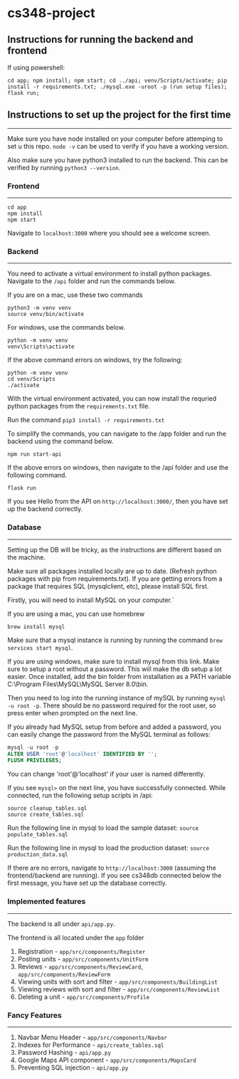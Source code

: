 # cs348-project

## Instructions for running the backend and frontend

If using powershell:
```
cd app; npm install; npm start; cd ../api; venv/Scripts/activate; pip install -r requirements.txt; ./mysql.exe -uroot -p (run setup files); flask run;
```

## Instructions to set up the project for the first time
---
Make sure you have node installed on your computer before attemping to set u this repo. `node -v` can be used to verify if you have a working version.

Also make sure you have python3 installed to run the backend. This can be verified by running `python3 --version`.


### Frontend
---
```
cd app
npm install
npm start
```

Navigate to `localhost:3000` where you should see a welcome screen.

### Backend
---
You need to activate a virtual environment to install python packages. Navigate to the `/api` folder and run the commands below. 

If you are on a mac, use these two commands
```
python3 -m venv venv 
source venv/bin/activate
```

For windows, use the commands below.
```
python -m venv venv
venv\Scripts\activate
```

If the above command errors on windows, try the following:
```
python -m venv venv
cd venv/Scripts
./activate
```

With the virtual environment activated, you can now install the requried python packages from the `requirements.txt` file. 

Run the command `pip3 install -r requirements.txt`

To simplify the commands, you can navigate to the /app folder and run the backend using the command below. 

```
npm run start-api
```

If the above errors on windows, then navigate to the /api folder and use the following command.
```
flask run
```

If you see Hello from the API on `http://localhost:3000/`, then you have set up the backend correctly. 

### Database
---
Setting up the DB will be tricky, as the instructions are different based on the machine.

Make sure all packages installed locally are up to date. (Refresh python packages with pip from requirements.txt). If you are getting errors from a package that requires SQL (mysqlclient, etc), please install SQL first.

Firstly, you will need to install MySQL on your computer.`

If you are using a mac, you can use homebrew
```
brew install mysql
```
Make sure that a mysql instance is running by running the command `brew services start mysql`.

If you are using windows, make sure to install mysql from this link. Make sure to setup a root without a password. This will make the db setup a lot easier. Once installed, add the bin folder from installation as a PATH variable C:\Program Files\MySQL\MySQL Server 8.0\bin.

Then you need to log into the running instance of mySQL by running `mysql -u root -p`. There should be no password required for the root user, so press enter when prompted on the next line.

If you already had MySQL setup from before and added a password, you can easily change the password from the MySQL terminal as follows:
```SQL
mysql -u root -p
ALTER USER 'root'@'localhost' IDENTIFIED BY '';
FLUSH PRIVILEGES;
```
You can change 'root'@'localhost' if your user is named differently.

If you see `mysql>` on the next line, you have successfully connected. While connected, run the following setup scripts in /api:
```
source cleanup_tables.sql
source create_tables.sql
```

Run the following line in mysql to load the sample dataset:
`source populate_tables.sql`

Run the following line in mysql to load the production dataset:
`source production_data.sql`

If there are no errors, navigate to `http://localhost:3000` (assuming the frontend/backend are running). If you see cs348db connected below the first message, you have set up the database correctly. 

### Implemented features
---
The backend is all under `api/app.py`.

The frontend is all located under the `app` folder
1. Registration - `app/src/components/Register`
2. Posting units - `app/src/components/UnitForm`
3. Reviews - `app/src/components/ReviewCard`, `app/src/components/ReviewForm`
4. Viewing units with sort and filter - `app/src/components/BuildingList`
5. Viewing reviews with sort and filter - `app/src/components/ReviewList`
6. Deleting a unit - `app/src/components/Profile`

### Fancy Features
---
1. Navbar Menu Header - `app/src/components/Navbar`
2. Indexes for Performance - `api/create_tables.sql`
3. Password Hashing - `api/app.py`
4. Google Maps API component - `app/src/components/MapsCard`
5. Preventing SQL injection - `api/app.py`